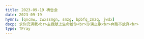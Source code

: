 ```yaml
---
title: 2023-09-19 祷告会
date: 2023-09-19
hymns: [qncmw, zwxssmgn, smzg, bpbfq_zmzq, jwdx]
dscp: 求你充满我<br>主我献上生命给你<br>沙漠之歌<br>奔跑不放弃<br>
type: TPray
---
```


